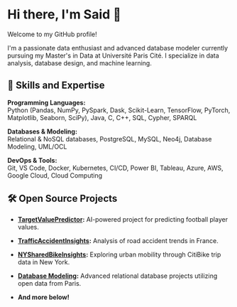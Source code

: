 # Hi there, I'm Said 👋
Welcome to my GitHub profile! 

I'm a passionate data enthusiast and advanced database modeler currently pursuing my Master's in Data at Université Paris Cité. I specialize in data analysis, database design, and machine learning.

## 🌱 Skills and Expertise

**Programming Languages:**  
Python (Pandas, NumPy, PySpark, Dask, Scikit-Learn, TensorFlow, PyTorch, Matplotlib, Seaborn, SciPy), Java, C, C++, SQL, Cypher, SPARQL

**Databases & Modeling:**  
Relational & NoSQL databases, PostgreSQL, MySQL, Neo4j, Database Modeling, UML/OCL

**DevOps & Tools:**  
Git, VS Code, Docker, Kubernetes, CI/CD, Power BI, Tableau, Azure, AWS, Google Cloud, Cloud Computing

## 🛠️ Open Source Projects

- **[TargetValuePredictor](https://github.com/amiras06/TargetValuePredictor):** AI-powered project for predicting football player values.
- **[TrafficAccidentInsights](https://github.com/amiras06/TrafficAccidentInsights):** Analysis of road accident trends in France.
- **[NYSharedBikeInsights](https://github.com/amiras06/NYSharedBikeInsights):** Exploring urban mobility through CitiBike trip data in New York.
- **[Database Modeling](https://github.com/amiras06/ParisSQLModeler):** Advanced relational database projects utilizing open data from Paris.

- **And more below!**
